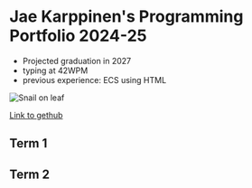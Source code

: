# Jae Karppinen's Programming Portfolio 2024-25
* Projected graduation in 2027
* typing at 42WPM
* previous experience: ECS using HTML

![Snail on leaf](https://cdn.hswstatic.com/gif/snail-shell.jpg)

[Link to gethub](https://github.com/) 
  
## Term 1

## Term 2
